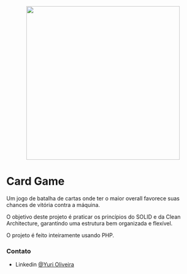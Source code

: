 <p align="center">
  <img src="https://github.com/user-attachments/assets/e165882a-fdd7-476d-9555-78b952d0b6c5" width="400">
</p>

# Card Game

Um jogo de batalha de cartas onde ter o maior overall favorece suas chances de vitória contra a máquina.

O objetivo deste projeto é praticar os princípios do SOLID e da Clean Architecture, garantindo uma estrutura
bem organizada e flexível.

O projeto é feito inteiramente usando PHP.

### Contato

- Linkedin [@Yuri Oliveira](https://www.linkedin.com/in/yuri-sales-de-oliveira)
